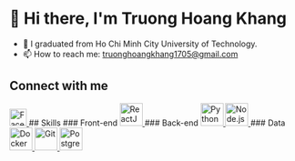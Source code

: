 # 👋 Hi there, I'm Truong Hoang Khang

- 🔭 I graduated from Ho Chi Minh City University of Technology.
- 📫 How to reach me: truonghoangkhang1705@gmail.com

## Connect with me
<a href="https://www.facebook.com/bon.ne.1705">
  <img src="https://cdn-icons-png.flaticon.com/512/145/145802.png" alt="Facebook" width="30"/>
</a>
## Skills
### Front-end
<a href="https://reactjs.org/">
  <img src="https://cdn-icons-png.flaticon.com/512/919/919851.png" alt="ReactJS" width="40"/>
</a>
### Back-end
<a href="https://www.python.org/">
  <img src="https://cdn-icons-png.flaticon.com/512/5968/5968350.png" alt="Python" width="40"/>
</a>
<a href="https://nodejs.org/">
  <img src="https://cdn-icons-png.flaticon.com/512/919/919825.png" alt="Node.js" width="40"/>
</a>
### Data
<a href="https://www.docker.com/">
  <img src="https://cdn-icons-png.flaticon.com/512/919/919853.png" alt="Docker" width="40"/>
</a>
<a href="https://git-scm.com/">
  <img src="https://cdn-icons-png.flaticon.com/512/2111/2111288.png" alt="Git" width="40"/>
</a>
<a href="https://www.postgresql.org/">
  <img src="https://cdn-icons-png.flaticon.com/512/5968/5968342.png" alt="PostgreSQL" width="40"/>
</a>
